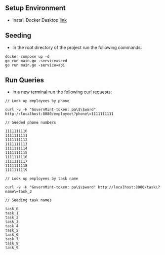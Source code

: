 ## Setup Environment
* Install Docker Desktop [link](https://docs.docker.com/get-docker/)


## Seeding
* In the root directory of the project run the following commands:
```
docker compose up -d
go run main.go -service=seed
go run main.go -service=api
```

## Run Queries
* In a new terminal run the following curl requests:
```
// Look up employees by phone

curl -v -H "GovernMint-token: pa\$\$word" http://localhost:8080/employee\?phone\=1111111111

// Seeded phone numbers

1111111110
1111111111
1111111112
1111111113
1111111114
1111111115
1111111116
1111111117
1111111118
1111111119
```

```
// Look up employees by task name

curl -v -H "GovernMint-token: pa\$\$word" http://localhost:8080/task\?name\=task_3

// Seeding task names

task_0
task_1
task_2
task_3
task_4
task_5
task_6
task_7
task_8
task_9
```